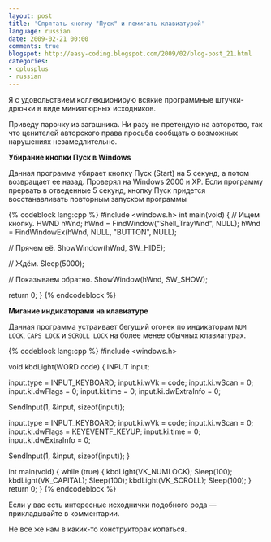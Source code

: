 ```yaml
---
layout: post
title: 'Спрятать кнопку "Пуск" и помигать клавиатурой'
language: russian
date: 2009-02-21 00:00
comments: true
blogspot: http://easy-coding.blogspot.com/2009/02/blog-post_21.html
categories:
- cplusplus
- russian
---
```

Я с удовольствием коллекционирую всякие программные штучки-дрючки в виде миниатюрных исходников.

Приведу парочку из загашника. Ни разу не претендую на авторство, так что ценителей авторского права просьба сообщать о возможных нарушениях незамедлительно.

**Убирание кнопки Пуск в Windows**

Данная программа убирает кнопку Пуск (Start) на 5 секунд, а потом возвращает ее назад. Проверял на Windows 2000 и XP. Если программу прервать в отведенные 5 секунд, кнопку Пуск придется восстанавливать повторным запуском программы

{% codeblock lang:cpp %}
#include <windows.h>
int main(void) {
   // Ищем кнопку.
   HWND hWnd;
   hWnd = FindWindow("Shell_TrayWnd", NULL);
   hWnd = FindWindowEx(hWnd, NULL, "BUTTON", NULL);

   // Прячем её.
   ShowWindow(hWnd, SW_HIDE);

   // Ждём.
   Sleep(5000);

   // Показываем обратно.
   ShowWindow(hWnd, SW_SHOW);

   return 0;
}
{% endcodeblock %}

**Мигание индикаторами на клавиатуре**

Данная программа устраивает бегущий огонек по индикаторам `NUM LOCK`, `CAPS LOCK` и `SCROLL LOCK` на более менее обычных клавиатурах.

{% codeblock lang:cpp %}
#include <windows.h>

void kbdLight(WORD code) {
   INPUT input;

   input.type = INPUT_KEYBOARD;
   input.ki.wVk = code;
   input.ki.wScan = 0;
   input.ki.dwFlags = 0;
   input.ki.time = 0;
   input.ki.dwExtraInfo = 0;

   SendInput(1, &input, sizeof(input));

   input.type = INPUT_KEYBOARD;
   input.ki.wVk = code;
   input.ki.wScan = 0;
   input.ki.dwFlags = KEYEVENTF_KEYUP;
   input.ki.time = 0;
   input.ki.dwExtraInfo = 0;

   SendInput(1, &input, sizeof(input));
}

int main(void) {
   while (true) {
      kbdLight(VK_NUMLOCK);
      Sleep(100);
      kbdLight(VK_CAPITAL);
      Sleep(100);
      kbdLight(VK_SCROLL);
      Sleep(100);
   }
   return 0;
}
{% endcodeblock %}

Если у вас есть интересные исходнички подобного рода — прикладывайте в комментарии.

Не все же нам в каких-то конструкторах копаться.
